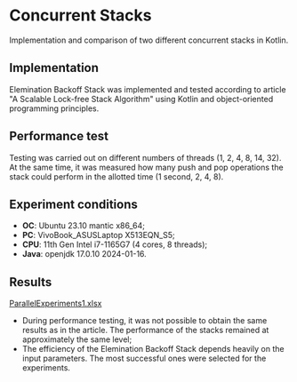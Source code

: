 # Concurrent Stacks
Implementation and comparison of two different concurrent stacks in Kotlin.
## Implementation
Elemination Backoff Stack was implemented and tested according to article "A Scalable Lock-free Stack Algorithm" using Kotlin and object-oriented programming principles.
## Performance test
Testing was carried out on different numbers of threads (1, 2, 4, 8, 14, 32). At the same time, it was measured how many push and pop operations the stack could perform in the allotted time (1 second, 2, 4, 8).

## Experiment conditions
- **OC**: Ubuntu 23.10 mantic x86_64;
- **PC**: VivoBook_ASUSLaptop X513EQN_S5;
- **CPU**: 11th Gen Intel i7-1165G7 (4 cores, 8 threads);
- **Java**: openjdk 17.0.10 2024-01-16.

## Results
[ParallelExperiments1.xlsx](https://github.com/d-zaytsev/Parallel/files/14770044/ParallelExperiments1.xlsx)
- During performance testing, it was not possible to obtain the same results as in the article. The performance of the stacks remained at approximately the same level;
- The efficiency of the Elemination Backoff Stack depends heavily on the input parameters. The most successful ones were selected for the experiments.
